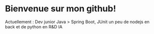 # Bienvenue sur mon github!

Actuellement : Dev junior
Java > Spring Boot, JUnit
un peu de nodejs en back et de python en R&D IA 

